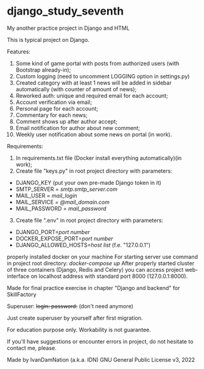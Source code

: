 # django_study_seventh

My another practice project in Django and HTML


This is typical project on Django.


Features:
1) Some kind of game portal with posts from authorized users (with Bootstrap already-in);
2) Custom logging (need to uncomment LOGGING option in settings.py)
3) Created category with at least 1 news will be added in sidebar automatically (with counter of amount of news);
4) Reworked auth: unique and required email for each account;
5) Account verification via email;
6) Personal page for each account;
7) Commentary for each news;
8) Comment shows up after author accept;
9) Email notification for author about new comment;
10) Weekly user notification about some news on portal (in work).

Requirements: 
1) In requirements.txt file (Docker install everything automatically)(in work);
2) Create file "keys.py" in root project directory with parameters: 
- DJANGO_KEY (put your own pre-made Django token in it)
- SMTP_SERVER = *smtp.smtp_server.com*
- MAIL_USER = *mail_login*
- MAIL_SERVICE = *@mail_domain.com*
- MAIL_PASSWORD = *mail_password*
3) Create file ".env" in root project directory with parameters:
- DJANGO_PORT=*port number*
- DOCKER_EXPOSE_PORT=*port number*
- DJANGO_ALLOWED_HOSTS=*host list* (f.e. "127.0.0.1")

properly installed docker on your machine
For starting server use command in project root directory:
*docker-compose up*
After properly started cluster of three containers (Django, Redis and Celery) you can access project web-interface on localhost address with standard port 8000 (127.0.0.1:8000).


Made for final practice exercise in chapter "Django and backend" for SkillFactory

Superuser:
~~login: 
password:~~ (don't need anymore)

Just create superuser by yourself after first migration.


For education purpose only. Workability is not guarantee.

If you'll have suggestions or encounter errors in project, do not hesitate to contact me, please.

Made by IvanDamNation (a.k.a. IDN) GNU General Public License v3, 2022
